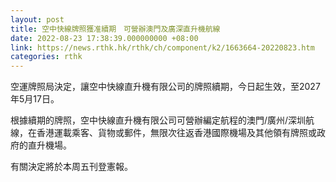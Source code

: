 ```yaml
---
layout: post
title: 空中快線牌照獲准續期　可營辦澳門及廣深直升機航線
date: 2022-08-23 17:38:39.000000000 +08:00
link: https://news.rthk.hk/rthk/ch/component/k2/1663664-20220823.htm
categories: rthk
---
```


空運牌照局決定，讓空中快線直升機有限公司的牌照續期，今日起生效，至2027年5月17日。

根據續期的牌照，空中快線直升機有限公司可營辦編定航程的澳門/廣州/深圳航線，在香港運載乘客、貨物或郵件，無限次往返香港國際機場及其他領有牌照或政府的直升機場。
 
有關決定將於本周五刊登憲報。
